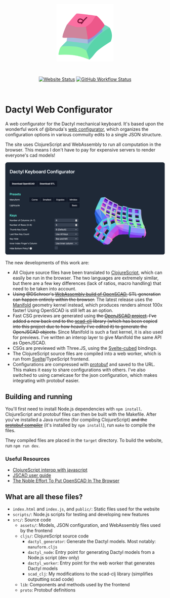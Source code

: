 <p align="center">
  <a href="https://ryanis.cool/dactyl" target="_blank" rel="noopener noreferrer">
    <img width="180" src="public/favicon.svg" alt="Dactyl Configurator logo">
  </a>
</p>
<br/>
<p align="center">
    <a href="https://ryanis.cool/dactyl"><img src="https://img.shields.io/website?url=https%3A%2F%2Fryanis.cool%2Fdactyl" alt="Website Status"></a>
    <a href=""><img src="https://img.shields.io/github/actions/workflow/status/rianadon/dactyl-configurator/test.yaml" alt="GitHub Workflow Status"></a>
</p>
<br/>

# Dactyl Web Configurator

A web configurator for the Dactyl mechanical keyboard.
It's based upon the wonderful work of @ibnuda's [web configurator](https://github.com/ibnuda/dactyl-keyboard), which organizes the configuration options in various commuity edits to a single JSON structure.

The site uses ClojureScript and WebAssembly to run all computation in the browser. This means I don't have to pay for expensive servers to render everyone's cad models!

![Screenshot of website](public/dactyl-configurator.png)

The new developments of this work are:
- All Clojure source files have been translated to [ClojureScript](https://clojurescript.org), which can easily be run in the browser. The two languages are extremely similar, but there are a few key differences (lack of ratios, macro handling) that need to be taken into account.
- ~~Using @DSchroer's [WebAssembly build of OpenSCAD](https://github.com/DSchroer/openscad-wasm), STL generation can happen entirely within the browser.~~ The latest release uses the [Manifold](github.com/elalish/manifold) geometry kernel instead, which produces renders almost 100x faster! Using OpenSCAD is still left as an option.
- Fast CSG previews are generated using ~~the [OpenJSCAD project](https://github.com/jscad/OpenJSCAD.org). I've added a new back end to the [scad-clj](https://github.com/farrellm/scad-clj) library (which has been copied into this project due to how heavily I've edited it) to generate the OpenJSCAD objects.~~ Since Manifold is such a fast kernel, it is also used for previews. I've written an interop layer to give Manifold the same API as OpenJSCAD.
- CSGs are previewed with Three.JS, using the [Svelte-cubed](https://svelte-cubed.vercel.app) bindings.
- The ClojureScript source files are compiled into a web worker, which is run from [Svelte](https://svelte.dev)/TypeScript frontend.
- Configurations are compressed with [protobuf](https://protobuf.dev) and saved to the URL. This makes it easy to share configurations with others. I've also switched to using camelcase for the json configuration, which makes integrating with protobuf easier.

## Building and running

You'll first need to install Node.js dependencies with `npm install`.
ClojureScript and protobuf files can then be built with the Makefile. After you've installed a Java runtime (for compiling ClojureScript) ~~and the [protobuf compiler](https://grpc.io/docs/protoc-installation/)~~ (it's installed by `npm install`), run `make` to compile the files.

They compiled files are placed in the `target` directory. To build the website, run `npm run dev`.

### Useful Resources
- [ClojureScript interop with javascript](https://lwhorton.github.io/2018/10/20/clojurescript-interop-with-javascript.html)
- [JSCAD user guide](https://openjscad.xyz/dokuwiki/doku.php)
- [The Noble Effort To Put OpenSCAD In The Browser](https://hackaday.com/2022/03/14/the-noble-effort-to-put-openscad-in-the-browser/)

## What are all these files?
- `index.html` and `index.js`, and `public/`: Static files used for the website
- `scripts/`: Node.js scripts for testing and developing new features
- `src/`: Source code
  - `assets/`: Models, JSON configuration, and WebAssembly files used by the frontend
  - `cljs/`: ClojureScript source code
    - `dactyl_generator`: Generate the Dactyl models. Most notably: `manuform.cljs`
    - `dactyl_node`: Entry point for generating Dactyl models from a Node.js script (dev only)
    - `dactyl_worker`: Entry point for the web worker that generates Dactyl models
    - `scad_clj`: My modifications to the scad-clj library (simplifies outputting scad code)
  - `lib`: Components and methods used by the frontend
  - `proto`: Protobuf definitions
